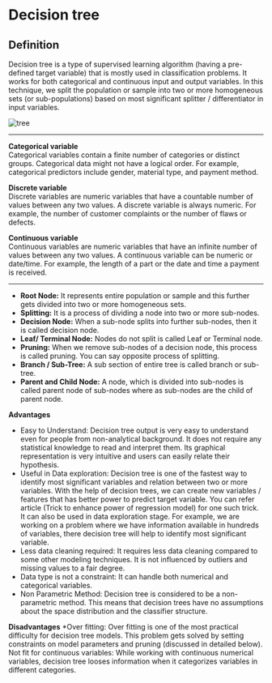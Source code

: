 # Decision tree
## Definition

Decision tree is a type of supervised learning algorithm (having a pre-defined target variable) that is mostly used in classification problems. It works for both categorical and continuous input and output variables. In this technique, we split the population or sample into two or more homogeneous sets (or sub-populations) based on most significant splitter / differentiator in input variables.     


![tree](https://www.analyticsvidhya.com/wp-content/uploads/2015/01/Decision_Tree_2.png)

---
**Categorical variable**    
Categorical variables contain a finite number of categories or distinct groups. Categorical data might not have a logical order. For example, categorical predictors include gender, material type, and payment method. 

**Discrete variable**    
Discrete variables are numeric variables that have a countable number of values between any two values. A discrete variable is always numeric. For example, the number of customer complaints or the number of flaws or defects.

**Continuous variable**      
Continuous variables are numeric variables that have an infinite number of values between any two values. A continuous variable can be numeric or date/time. For example, the length of a part or the date and time a payment is received.

---

* **Root Node:** It represents entire population or sample and this further gets divided into two or more homogeneous sets.
* **Splitting:** It is a process of dividing a node into two or more sub-nodes.
* **Decision Node:** When a sub-node splits into further sub-nodes, then it is called decision node.
* **Leaf/ Terminal Node:** Nodes do not split is called Leaf or Terminal node.
* **Pruning:** When we remove sub-nodes of a decision node, this process is called pruning. You can say opposite process of splitting.
* **Branch / Sub-Tree:** A sub section of entire tree is called branch or sub-tree.
* **Parent and Child Node:** A node, which is divided into sub-nodes is called parent node of sub-nodes where as sub-nodes are the child of parent node.



**Advantages**
* Easy to Understand: Decision tree output is very easy to understand even for people from non-analytical background. It does not require any statistical knowledge to read and interpret them. Its graphical representation is very intuitive and users can easily relate their hypothesis.
* Useful in Data exploration: Decision tree is one of the fastest way to identify most significant variables and relation between two or more variables. With the help of decision trees, we can create new variables / features that has better power to predict target variable. You can refer article (Trick to enhance power of regression model) for one such trick.  It can also be used in data exploration stage. For example, we are working on a problem where we have information available in hundreds of variables, there decision tree will help to identify most significant variable.
* Less data cleaning required: It requires less data cleaning compared to some other modeling techniques. It is not influenced by outliers and missing values to a fair degree.
* Data type is not a constraint: It can handle both numerical and categorical variables.
* Non Parametric Method: Decision tree is considered to be a non-parametric method. This means that decision trees have no assumptions about the space distribution and the classifier structure.
 

**Disadvantages**
*Over fitting: Over fitting is one of the most practical difficulty for decision tree models. This problem gets solved by setting constraints on model parameters and pruning (discussed in detailed below).
Not fit for continuous variables: While working with continuous numerical variables, decision tree looses information when it categorizes variables in different categories.
